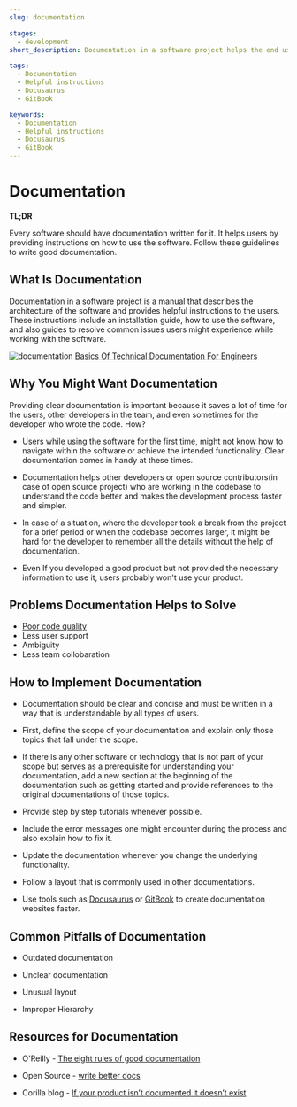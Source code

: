 ```yaml
---
slug: documentation

stages:
  - development
short_description: Documentation in a software project helps the end users to use the software effectively and saves a lot of time for them while trying to troubleshoot issues.

tags:
  - Documentation
  - Helpful instructions
  - Docusaurus
  - GitBook

keywords:
  - Documentation
  - Helpful instructions
  - Docusaurus
  - GitBook
---
```


# Documentation

**TL;DR**

Every software should have documentation written for it. It helps users by providing instructions on how to use the software. Follow these guidelines to write good documentation.

## What Is Documentation

Documentation in a software project is a manual that describes the architecture of the software and provides helpful instructions to the users. These instructions include an installation guide, how to use the software, and also guides to resolve common issues users might experience while working with the software.

![documentation](/files/documentation)
[Basics Of Technical Documentation For Engineers](https://medium.com/datasheetest-by-tdsmaker/basics-of-technical-documentation-for-engineers-36deab8d1220)

## Why You Might Want Documentation

Providing clear documentation is important because it saves a lot of time for the users, other developers in the team, and even sometimes for the developer who wrote the code. How?

- Users while using the software for the first time, might not know how to navigate within the software or achieve the intended functionality. Clear documentation comes in handy at these times.

- Documentation helps other developers or open source contributors(in case of open source project) who are working in the codebase to understand the code better and makes the development process faster and simpler.

- In case of a situation, where the developer took a break from the project for a brief period or when the codebase becomes larger, it might be hard for the developer to remember all the details without the help of documentation.

- Even If you developed a good product but not provided the necessary information to use it, users probably won't use your product.

## Problems Documentation Helps to Solve

- [Poor code quality](/problems/poor-code-quality)
- Less user support
- Ambiguity
- Less team collobaration

## How to Implement Documentation

- Documentation should be clear and concise and must be written in a way that is understandable by all types of users.

- First, define the scope of your documentation and explain only those topics that fall under the scope.

- If there is any other software or technology that is not part of your scope but serves as a prerequisite for understanding your documentation, add a new section at the beginning of the documentation such as getting started and provide references to the original documentations of those topics.

- Provide step by step tutorials whenever possible.

- Include the error messages one might encounter during the process and also explain how to fix it.

- Update the documentation whenever you change the underlying functionality.

- Follow a layout that is commonly used in other documentations.

- Use tools such as [Docusaurus](https://docusaurus.io/) or [GitBook](https://www.gitbook.com/) to create documentation websites faster.

## Common Pitfalls of Documentation

- Outdated documentation

- Unclear documentation

- Unusual layout

- Improper Hierarchy

## Resources for Documentation

- O'Reilly - [The eight rules of good documentation](https://www.oreilly.com/content/the-eight-rules-of-good-documentation/)

- Open Source - [write better docs](https://opensource.com/business/15/5/write-better-docs)

- Corilla blog - [If your product isn’t documented it doesn’t exist](https://medium.com/corilla-blog/if-your-product-isnt-documented-it-doesn-t-exist-c9d16dc5b620)
